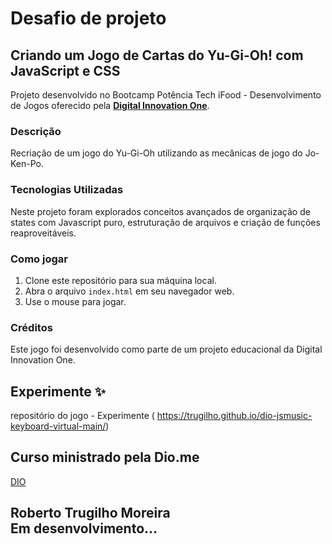 # Desafio de projeto
## Criando um Jogo de Cartas do Yu-Gi-Oh! com JavaScript e CSS

Projeto desenvolvido no Bootcamp Potência Tech iFood - Desenvolvimento de Jogos oferecido pela **[Digital Innovation One](https://www.dio.me/)**.

### Descrição
Recriação de um jogo do Yu-Gi-Oh utilizando as mecânicas de jogo do Jo-Ken-Po.


### Tecnologias Utilizadas
Neste projeto foram explorados conceitos avançados de organização de states com Javascript puro, estruturação de arquivos e criação de funções reaproveitáveis.

### Como jogar
1. Clone este repositório para sua máquina local.
2. Abra o arquivo `index.html` em seu navegador web.
3. Use o mouse para jogar.

### Créditos
Este jogo foi desenvolvido como parte de um projeto educacional da Digital Innovation One.

## Experimente ✨
repositório do jogo - Experimente ( https://trugilho.github.io/dio-jsmusic-keyboard-virtual-main/)

## Curso ministrado pela Dio.me
 [DIO](https://www.dio.me/)

## Roberto Trugilho Moreira<br> Em desenvolvimento...

